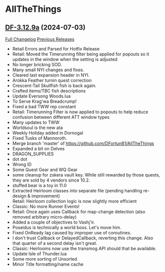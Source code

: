 # AllTheThings

## [DF-3.12.9a](https://github.com/DFortun81/AllTheThings/tree/DF-3.12.9a) (2024-07-03)
[Full Changelog](https://github.com/DFortun81/AllTheThings/compare/DF-3.12.9...DF-3.12.9a) [Previous Releases](https://github.com/DFortun81/AllTheThings/releases)

- Retail Errors and Parsed for Hotfix Release  
- Retail: Moved the Timerunning filter being applied for popouts so it updates in the window when the setting is adjusted  
- No longer bricking SOD.  
- Many small NYI changes and fixes.  
- Cleared last expansion header in NYI.  
- Arokka Feather turnin quest correction  
- Crescent-Tail Skullfish fish is back again.  
- Crafted items/TBC fish descriptions  
- Update Eversong Woods.lua  
- To Serve Krag'wa Breadcrump!  
- Fixed a bad TWW rep constant  
- Retail: Timerunning Filter is now applied to popouts to help reduce confusion between different ATT window types  
- Many updates to TWW  
- Worldsoul is the new ata  
- Weekly Holiday added in Dornogal  
- Fixed Tusks of Mannoroth.  
- Merge branch 'master' of https://github.com/DFortun81/AllTheThings  
- Expanded a bit on Delves  
- DRAGON\_SUPPLIES  
- dot dot  
- Wrong ID  
- Some Quest Gear and WQ Gear  
- some cleanup for zskera vault key. While still rewarded by those quests, they are sold by 4 vendors since 10.2.  
- stuffed bear is a toy in 11.0  
- Extracted Heirloom classes into separate file (pending handling re-design & improvement)  
    Retail: Heirloom collection logic is now slightly more efficient  
- Classic: No more Runner Events!  
- Retail: Once again uses Callback for map-change detection (also removed arbitrary micro-delay)  
- Added a couple of objectives to Vashj'ir.  
- Poseidus is technically a world boss. Let's move him.  
- Fixed OnReady lag caused by improper use of coroutines.  
- I don't trust Callback or DelayedCallback, reverting this change. Also that quarter of a second delay isn't great.  
- Classic: Heirlooms now use the transmog API should that be available.  
- Update Isle of Thunder.lua  
- Some more sorting of Unsorted  
- Minor Title formatting/name cache  
